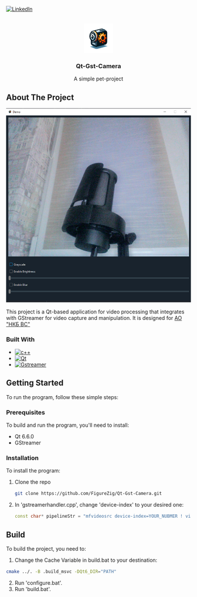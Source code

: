 
[![LinkedIn][linkedin-shield]][linkedin-url]

<!-- PROJECT LOGO -->
<br />
<div align="center">
  <img src="qdarkstyle/icon.png" alt="Logo" width="80" height="80">
   <h3 align="center">Qt-Gst-Camera</h3>

  <p align="center">
    A simple pet-project
  </p>
</div>

<!-- ABOUT THE PROJECT -->
## About The Project

![example][product-example]

This project is a Qt-based application for video processing that integrates with GStreamer for video capture and manipulation. It is designed for [АО "НКБ ВС"](https://nkbvs.ru/)


### Built With

* [![c++][c++-shield]][c++-url]
* [![Qt][qt-shield]][qt-url]
* [![Gstreamer][gstreamer-shield]][gstreamer-url]

<!-- GETTING STARTED -->
## Getting Started

To run the program, follow these simple steps:

### Prerequisites

To build and run the program, you'll need to install:
* Qt 6.6.0
* GStreamer

### Installation

To install the program:

1. Clone the repo
   ```sh
   git clone https://github.com/FigureZig/Qt-Gst-Camera.git
   ```
2. In 'gstreamerhandler.cpp', change 'device-index' to your desired one:
   ```c++
   const char* pipelineStr = "mfvideosrc device-index=YOUR_NUBMER ! videoconvert ! video/x-raw,format=RGB ! appsink name=sink";
   ```

<!--BUILD-->
## Build

To build the project, you need to:

1. Change the Cache Variable in build.bat to your destination:
  ```sh
  cmake ../. -B .build_msvc -DQt6_DIR="PATH"
  ```
2. Run 'configure.bat'.
3. Run 'build.bat'.

<!--MARKDOWN-->
[linkedin-shield]: https://img.shields.io/badge/LinkedIn-0077B5?style=for-the-badge&logo=linkedin&logoColor=white
[linkedin-url]: https://www.linkedin.com/in/figurezig

[qt-shield]: https://img.shields.io/badge/Qt-%23217346.svg?style=for-the-badge&logo=Qt&logoColor=white
[qt-url]: https://www.qt.io/

[c++-shield]:https://img.shields.io/badge/c++-%2300599C.svg?style=for-the-badge&logo=c%2B%2B&logoColor=white
[c++-url]: https://isocpp.org/

[gstreamer-shield]: https://img.shields.io/static/v1?style=for-the-badge&message=GStreamer&color=FF3131&logo=GStreamer&logoColor=FFFFFF&label=
[gstreamer-url]: https://gstreamer.freedesktop.org/

[product-logo]: qdarkstyle/icon.png
[product-example]: Example.png
